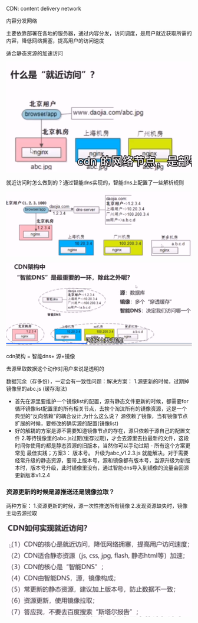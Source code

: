CDN: content delivery network

内容分发网络


主要依靠部署在各地的服务器，通过内容分发，访问调度，是用户就近获取所需的内容，降低网络拥塞，提高用户的访问速度



适合静态资源的加速访问


![alt](https://raw.githubusercontent.com/corykingsf/hack-system-design-pixel/main/imgSnipaste_2021-06-26_19-35-18.png)



就近访问时怎么做到的？通过智能dns实现的，智能dns上配置了一些解析规则

![alt](https://raw.githubusercontent.com/corykingsf/hack-system-design-pixel/main/imgSnipaste_2021-06-26_19-45-22.png)




![alt](https://raw.githubusercontent.com/corykingsf/hack-system-design-pixel/main/imgSnipaste_2021-06-26_21-02-08.png)


cdn架构 = 智能dns+ 源+镜像

去源里取数据这个动作对用户来说是透明的


数据冗余（存多份），一定会有一致性问题：解决方案：
1.源更新的时候，过期掉镜像里的abc.js (缓存淘汰)
  - 首先在源里要维护一个镜像list的配置，源有静态文件更新的时候，都需要for循环镜像list配置里的所有相关节点，去挨个淘汰所有的镜像资源，这是一个典型的"反向依赖"的耦合设计,为什么这么说？ 源依赖了镜像，当有镜像节点扩展的时候，要修改的确实源的配置(镜像list)
  - 好的解耦的方案是源不需要知道镜像节点的存在，源只依赖于源自己的配置文件
2.等待镜像里的abc.js过期(缓存过期)，才会去源里去拉最新的文件，这段时间你使用的都是静态资源的旧版本，当然你可以手动过期 - 所有这个方案更常见
最佳实践；方案3：  版本号。 升级为abc_v1.2.3.js 就能解决。对于需要经常升级的静态资源，要带上版本号，源和镜像都有版本号，当源升级为新版本时，版本号升级，此时镜像里没有，通过智能dns导入到镜像的流量会回源更新版本v1.2.4



### 资源更新的时候是源推送还是镜像拉取？

两种方案：
1.资源更新的时候，源一次性推送所有镜像
2.发现资源缺失时，镜像主动去源拉取


![alt](https://raw.githubusercontent.com/corykingsf/hack-system-design-pixel/main/imgSnipaste_2021-06-26_21-22-38.png)







